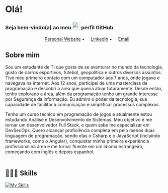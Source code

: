 <!--Presentantion-->
# Olá!

### Seja bem-vindo(a) ao meu <img src="https://skillicons.dev/icons?i=github" height="24"/> perfil GitHub

<!--Link-->
<p align="center">
  <a href="coming soon"><img src="https://img.icons8.com/color/96/000000/internet.png" height="16"/>Personal Website</a> •
  <a href="www.linkedin.com/in/lucas-tenório-souza"><img src="https://img.icons8.com/color/96/000000/linkedin-circled.png" height="16"/>LinkedIn</a> •
  <a href="mailto:lucassouza20804@gmail.com"><img src="https://img.icons8.com/color/96/000000/email.png" height="16"/>Email</a>
</p>

<!--About me-->
## Sobre mim

Sou um estudante de TI que gosta de se aventurar no mundo da tecnologia, gosto de carros esportivos, futebol, geopolitica e outros diversos assuntos. Tive meu primeiro contato com um computador aos 7 anos, onde jogava e navegava na internet. Aos 12 anos, participei de uma masterclass de programação e descobri a área que queria atuar futuramente. Desde então, tenho explorado a área, além da programação tenho um grande interesse por Segurança da informação. Eu admiro o poder da tecnologia, sua capacidade de facilitar a comunicação e simplificar processos complexos.

Tenho um curso técnico em programação de jogos e atualmente estou estudando Análise e Desenvolvimento de Sistemas. Meu objetivo é me tornar um desenvolvedor Full Stack, e quem sabe me especializar em DevSecOps. Quero alcançar proficiência completa em pelo menos duas linguagem de programação, sendo elas o Csharp e o JavaScript (incluindo frameworks, como o Angular), conquistar minha primeira experiência profissional na área e me tornar fluente em um idioma estrangeiro, começando com inglês e depois espanhol.
<br></br>

## 🧑🏽‍💻 Skills
<!-- Skills: Programming Languages -->
[![My Skills](https://skillicons.dev/icons?i=cs,nodejs,js,bots,docker)](https://skillicons.dev)
